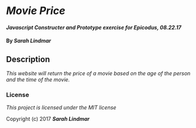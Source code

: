 # _Movie Price_

#### _Javascript Constructer and Prototype exercise for Epicodus, 08.22.17_

#### By _**Sarah Lindmar**_

## Description

_This website will return the price of a movie based on the age of the person and the time of the movie._


### License

*This project is licensed under the MIT license*

Copyright (c) 2017 **_Sarah Lindmar_**
